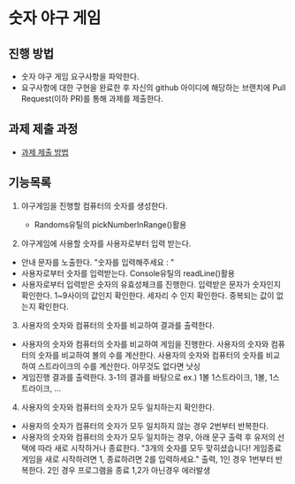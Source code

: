 # 숫자 야구 게임
## 진행 방법
* 숫자 야구 게임 요구사항을 파악한다.
* 요구사항에 대한 구현을 완료한 후 자신의 github 아이디에 해당하는 브랜치에 Pull Request(이하 PR)를 통해 과제를 제출한다.

## 과제 제출 과정
* [과제 제출 방법](https://github.com/next-step/nextstep-docs/tree/master/precourse)

## 기능목록
1. 야구게임을 진행할 컴퓨터의 숫자를 생성한다.
    - Randoms유틸의 pickNumberInRange()활용

2. 야구게임에 사용할 숫자를 사용자로부터 입력 받는다.
- 안내 문자를 노출한다. "숫자를 입력해주세요 : "
- 사용자로부터 숫자를 입력받는다. Console유틸의 readLine()활용
- 사용자로부터 입력받은 숫자의 유효성체크를 진행한다. 입력받은 문자가 숫자인지 확인한다. 1~9사이의 값인지 확인한다. 세자리 수 인지 확인한다. 중복되는 값이 없는지 확인한다.

3. 사용자의 숫자와 컴퓨터의 숫자를 비교하여 결과를 출력한다.
- 사용자의 숫자와 컴퓨터의 숫자를 비교하여 게임을 진행한다. 사용자의 숫자와 컴퓨터의 숫자를 비교하여 볼의 수를 계산한다. 사용자의 숫자와 컴퓨터의 숫자를 비교하여 스트라이크의 수를 계산한다. 아무것도 없다면 낫싱
- 게임진행 결과를 출력한다. 3-1의 결과를 바탕으로 ex.) 1볼 1스트라이크, 1볼, 1스트라이크, ...

4. 사용자의 숫자와 컴퓨터의 숫자가 모두 일치하는지 확인한다.
- 사용자의 숫자가 컴퓨터의 숫자가 모두 일치하지 않는 경우 2번부터 반복한다.
- 사용자의 숫자와 컴퓨터의 숫자가 모두 일치하는 경우, 아래 문구 출력 후 유저의 선택에 따라 새로 시작하거나 종료한다. "3개의 숫자를 모두 맞히셨습니다! 게임종료 게임을 새로 시작하려면 1, 종료하려면 2를 입력하세요." 출력, 1인 경우 1번부터 반복한다. 2인 경우 프로그램을 종료 1,2가 아닌경우 에러발생
